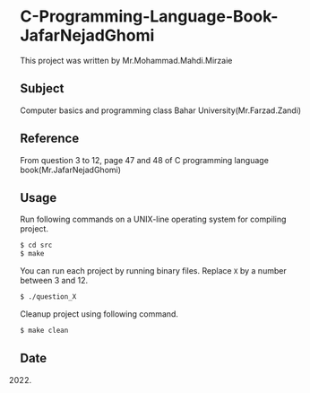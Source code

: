 # C-Programming-Language-Book-JafarNejadGhomi
This project was written by Mr.Mohammad.Mahdi.Mirzaie

## Subject
Computer basics and programming class Bahar University(Mr.Farzad.Zandi)

## Reference
From question 3 to 12, page 47 and 48 of C programming language book(Mr.JafarNejadGhomi)

## Usage
Run following commands on a UNIX-line operating system for compiling project.

```bash
$ cd src
$ make
```

You can run each project by running binary files. Replace `X` by a number between 3 and 12.

```bash
$ ./question_X
```

Cleanup project using following command.

```bash
$ make clean
```
 
## Date
2022.
